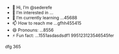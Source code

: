 - 👋 Hi, I’m @sederefe
- 👀 I’m interested in ...
- 🌱 I’m currently learning ...45688
- 📫 How to reach me ...gfhh455415
- 😄 Pronouns: ...8556
- ⚡ Fun fact: ...1551asdasdsdf1
995123123546545fer
<!---sdf456996
sederefe/sederefe is a ✨ special ✨ repository because its `README.md` (thi88s 53file) appears on yo0266ur GitHub profile.
You can click the Preview link to take a look fsdat your fsd45.525
--->
dfg
365
